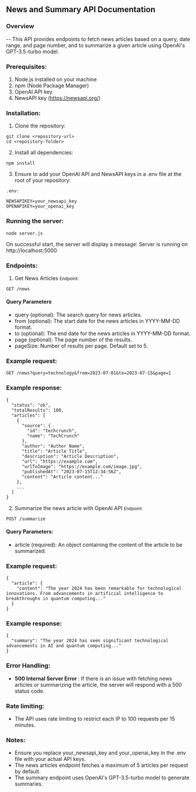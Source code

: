 ## News and Summary API Documentation
### Overview
-- This API provides endpoints to fetch news articles based on a query, date range, and page number, and to summarize a given article using OpenAI's GPT-3.5-turbo model.

### Prerequisites:
1) Node.js installed on your machine
2) npm (Node Package Manager)
3) OpenAI API key
4) NewsAPI key (https://newsapi.org/)

### Installation:
1) Clone the repository:
``` 
git clone <repository-url>
cd <repository-folder> 

```
2) Install all dependencies:
```
npm install

```
3) Ensure to add your OpenAI API and NewsAPI keys in a .env file at the root of your repository:

```
.env: 

NEWSAPIKEY=your_newsapi_key
OPENAPIKEY=your_openai_key

```
### Running the server:

```
node server.js

```
On successful start, the server will display a message: Server is running on http://localhost:5000

### Endpoints:
1. Get News Articles
<small>Endpoint:</small>

```
GET /news
```
#### Query Parameters
- query (optional): The search query for news articles.
- from (optional): The start date for the news articles in YYYY-MM-DD format.
- to (optional): The end date for the news articles in YYYY-MM-DD format.
- page (optional): The page number of the results.
- pageSize: Number of results per page. Default set to 5.

### Example request:
```
GET /news?query=technology&from=2023-07-01&to=2023-07-15&page=1
```

### Example response:
```
{
  "status": "ok",
  "totalResults": 100,
  "articles": [
    {
      "source": {
        "id": "techcrunch",
        "name": "TechCrunch"
      },
      "author": "Author Name",
      "title": "Article Title",
      "description": "Article Description",
      "url": "https://example.com",
      "urlToImage": "https://example.com/image.jpg",
      "publishedAt": "2023-07-15T12:34:56Z",
      "content": "Article content..."
    },
    ...
  ]
}

```

2. Summarize the news article with OpenAI API
<small>Endpoint:</small>

```
POST /summarize
```
#### Query Parameters:
- article (required): An object containing the content of the article to be summarized.

### Example request:

```
{
  "article": {
    "content": "The year 2024 has been remarkable for technological innovations. From advancements in artificial intelligence to breakthroughs in quantum computing..."
  }
}
```

### Example response:

```
{
  "summary": "The year 2024 has seen significant technological advancements in AI and quantum computing..."
}
```

### Error Handling:
- <strong>500 Internal Server Error </strong>: If there is an issue with fetching news articles or summarizing the article, the server will respond with a 500 status code.

### Rate limiting:
- The API uses rate limiting to restrict each IP to 100 requests per 15 minutes.

### Notes:
- Ensure you replace your_newsapi_key and your_openai_key in the .env file with your actual API keys.
- The news articles endpoint fetches a maximum of 5 articles per request by default.
- The summary endpoint uses OpenAI's GPT-3.5-turbo model to generate summaries.
